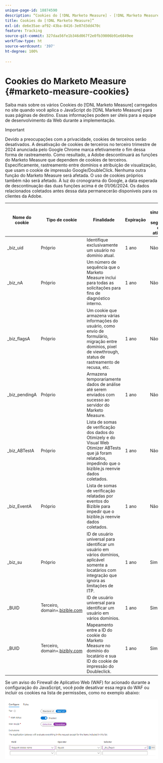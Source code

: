 ```yaml
---
unique-page-id: 18874590
description: “Cookies do [!DNL Marketo Measure] - [!DNL Marketo Measure] - Documentação do produto”
title: Cookies do [!DNL Marketo Measure]”
exl-id: de6e35ae-af92-43ba-8416-3e07d3dd470c
feature: Tracking
source-git-commit: 327daa56fe1b346d067f2e0fb39006b91e6849ee
workflow-type: ht
source-wordcount: '397'
ht-degree: 100%

---
```


# Cookies do Marketo Measure {#marketo-measure-cookies}

Saiba mais sobre os vários Cookies do [!DNL Marketo Measure] carregados no site quando você aplica o JavaScript do [!DNL Marketo Measure] para suas páginas de destino. Essas informações podem ser úteis para a equipe de desenvolvimento da Web durante a implementação.

>[!IMPORTANT]
>
>Devido a preocupações com a privacidade, cookies de terceiros serão desativados. A desativação de cookies de terceiros no terceiro trimestre de 2024 anunciada pelo Google Chrome marca efetivamente o fim dessa forma de rastreamento. Como resultado, a Adobe descontinuará as funções do Marketo Measure que dependem de cookies de terceiros. Especificamente, rastreamento entre domínios e atribuição de visualização, que usam o cookie de impressão Google/DoubleClick. Nenhuma outra função do Marketo Measure será afetada. O uso de cookies próprios também não será afetado. À luz do cronograma do Google, a data esperada de descontinuação das duas funções acima é de 01/06/2024. Os dados relacionados coletados antes dessa data permanecerão disponíveis para os clientes da Adobe.

<table>
<thead>
  <tr>
    <th>Nome do cookie</th>
    <th>Tipo de cookie</th>
    <th>Finalidade</th>
    <th>Expiração</th>
    <th>O sinalizador de segurança está ativado?<br></th>
    <th>O sinalizador somente HTTP está ativado?</th>
    <th>Definidor de cookies</th>
  </tr>
</thead>
<tbody>
  <tr>
    <td>_biz_uid</td>
    <td>Próprio</td>
    <td>Identifique exclusivamente um usuário no domínio atual.</td>
    <td>1 ano</td>
    <td>Não</td>
    <td>Não</td>
    <td>bizible.js</td>
  </tr>
  <tr>
    <td>_biz_nA</td>
    <td>Próprio</td>
    <td>Um número de sequência que o Marketo Measure inclui para todas as solicitações para fins de diagnóstico interno.</td>
    <td>1 ano</td>
    <td>Não</td>
    <td>Não</td>
    <td>bizible.js</td>
  </tr>
  <tr>
    <td>_biz_flagsA</td>
    <td>Próprio</td>
    <td>Um cookie que armazena várias informações do usuário, como envio de formulário, migração entre domínios, pixel de viewthrough, status de rastreamento de recusa, etc.</td>
    <td>1 ano</td>
    <td>Não</td>
    <td>Não</td>
    <td>bizible.js</td>
  </tr>
  <tr>
    <td>_biz_pendingA</td>
    <td>Próprio</td>
    <td>Armazena temporariamente dados de análise até serem enviados com sucesso ao servidor do Marketo Measure.</td>
    <td>1 ano</td>
    <td>Não</td>
    <td>Não</td>
    <td>bizible.js</td>
  </tr>
  <tr>
    <td>_biz_ABTestA</td>
    <td>Próprio</td>
    <td>Lista de somas de verificação dos dados do Otimizely e do Visual Web Otimizer ABTests que já foram relatados, impedindo que o bizible.js reenvie dados coletados.</td>
    <td>1 ano</td>
    <td>Não</td>
    <td>Não</td>
    <td>bizible.js</td>
  </tr>
  <tr>
    <td>_biz_EventA</td>
    <td>Próprio</td>
    <td>Lista de somas de verificação relatadas por eventos do Bizible para impedir que o bizible.js reenvie dados coletados.</td>
    <td>1 ano</td>
    <td>Não</td>
    <td>Não</td>
    <td>bizible.js</td>
  </tr>
  <tr>
    <td>_biz_su</td>
    <td>Próprio</td>
    <td>ID de usuário universal para identificar um usuário em vários domínios, aplicável somente a locatários com integração que ignora as limitações de ITP.</td>
    <td>1 ano</td>
    <td>Sim</td>
    <td>Não</td>
    <td>Edgecast</td>
  </tr>
  <tr>
    <td>_BUID</td>
    <td>Terceiro, domain=.<a href="http://bizible.com/">bizible.com</a></td>
    <td>ID de usuário universal para identificar um usuário em vários domínios.</td>
    <td>1 ano</td>
    <td>Sim</td>
    <td>Não</td>
    <td>Edgecast</td>
  </tr>
  <tr>
    <td>_BUID</td>
    <td>Terceiro, domain=.<a href="http://bizibly.com/">bizibly.com</a></td>
    <td>Mapeamento entre a ID do cookie do Marketo Measure no domínio do locatário e sua ID do cookie de impressão do Doubleclick.</td>
    <td>1 ano</td>
    <td>Sim</td>
    <td>Não</td>
    <td>Edgecast</td>
  </tr>
</tbody>
</table>

Se um aviso do Firewall de Aplicativo Web (WAF) for acionado durante a configuração do JavaScript, você pode desativar essa regra do WAF ou incluir os cookies na lista de permissões, como no exemplo abaixo:

![](assets/marketo-measure-cookies-1.png)
